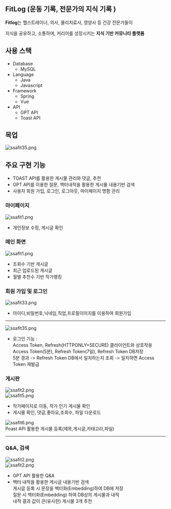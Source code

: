 
## FitLog (운동 기록, 전문가의 지식 기록 )

**Fitlog**는 헬스트레이너, 의사, 물리치료사, 영양사 등 건강 전문가들이

지식을 공유하고, 소통하며, 커리어를 성장시키는 **지식 기반 커뮤니티 플랫폼**


## 사용 스택  
- Database  
    - MySQL 
- Language  
    - Java  
    - Javascript    
- Framework 
    - Spring    
    - Vue   
- API   
    - GPT API
    - Toast API


## 목업  
![ssafit35.png](images/1.png)  

## 주요 구현 기능
- TOAST API를 활용한 게시물 관리와 댓글, 추천
- GPT API를 이용한 질문, 백터내적을 활용한 게시물 내용기반 검색
- 사용자 회원 가입, 로그인, 로그아웃, 마이페이지 명함 관리

### 마이페이지
![ssafit1.png](images/2.png)
- 개인정보 수정, 게시글 확인

### 메인 화면
![ssafit1.png](images/3.png)

- 조회수 기반 게시글 
- 최근 업로드된 게시글 
- 월별 추천수 기반 작가랭킹

### 회원 가입 및 로그인
![ssafit33.png](images/4.png)  
- 아이디,비밀번호,닉네임,직업,프로필이미지를 이용하여 회원가입

---
 ![ssafit35.png](images/5.png)  
- 로그인 기능 : <br>
Access Token, Refresh(HTTPONLY+SECURE) 클라이언트와 상호작용 <br>
Access Token(5분), Refresh Token(7일), Refresh Token DB저장 <br>
5분 경과 ->  Refresh Token DB에서 일치하는지 조회 -> 일치하면 Access Token 재발급
   

### 게시판
![ssafit2.png](images/6.png)   
![ssafit5.png](images/7.png)   
- 작가페이지로 이동, 작가 인기 게시물 확인
- 게시물 확인, 댓글,좋아요,조회수, 파일 다운로드

![ssafit6.png](images/8.png)   
Poast API 활용한 게시물 등록(제목,게시글,카테고리,파일)

--------------------------------------------------------------------------------------------
### Q&A, 검색
![ssafit2.png](images/9.png)  
![ssafit2.png](images/10.png)  
- GPT API 활용한 Q&A
- 백터 내적을 활용한 게시글 내용기반 검색<br>
게시글 등록 시 문장을 벡터화(Embedding)하여 DB에 저장 <BR>
질문 시 백터화(Embedding) 하여 DB상의 게시물과 내적 <BR>
내적 결과 값이 큰(유사한) 게시물 3개 추천





